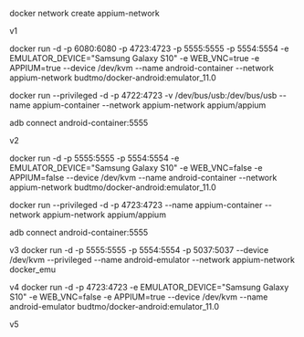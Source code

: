 docker network create appium-network

v1 

docker run -d -p 6080:6080 -p 4723:4723 -p 5555:5555 -p 5554:5554 -e EMULATOR_DEVICE="Samsung Galaxy S10" -e WEB_VNC=true -e APPIUM=true --device /dev/kvm --name android-container --network appium-network budtmo/docker-android:emulator_11.0

docker run --privileged -d -p 4722:4723  -v /dev/bus/usb:/dev/bus/usb --name appium-container --network appium-network appium/appium

adb connect android-container:5555

v2

docker run -d -p 5555:5555 -p 5554:5554 -e EMULATOR_DEVICE="Samsung Galaxy S10" -e WEB_VNC=false -e APPIUM=false --device /dev/kvm --name android-container --network appium-network budtmo/docker-android:emulator_11.0

docker run --privileged -d -p 4723:4723 --name appium-container --network appium-network appium/appium

adb connect android-container:5555


v3
docker run -d -p 5555:5555 -p 5554:5554 -p 5037:5037 --device /dev/kvm --privileged --name android-emulator --network appium-network docker_emu


v4
docker run -d -p 4723:4723 -e EMULATOR_DEVICE="Samsung Galaxy S10" -e WEB_VNC=false -e APPIUM=true --device /dev/kvm --name android-emulator budtmo/docker-android:emulator_11.0


v5